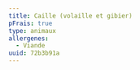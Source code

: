 ```yaml
---
title: Caille (volaille et gibier)
pFrais: true
type: animaux
allergenes:
  - Viande
uuid: 72b3b91a
---
```


